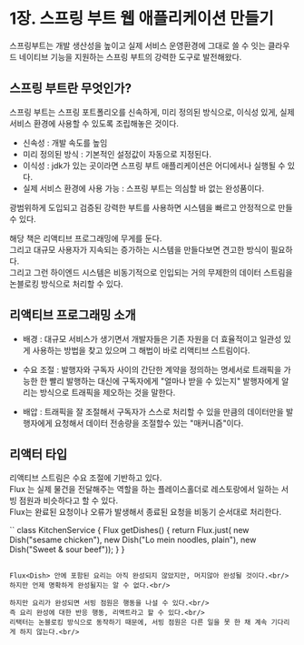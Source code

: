 <h1>1장. 스프링 부트 웹 애플리케이션 만들기</h1>

스프링부트는 개발 생산성을 높이고 실제 서비스 운영환경에 그대로 쓸 수 잇는 클라우드 네이티브 기능을 지원하는 스프링 부트의 강력한 도구로 발전해왔다.

<h2>스프링 부트란 무엇인가?</h2>

스프링 부트는 스프링 포트폴리오를 신속하게, 미리 정의된 방식으로, 이식성 있게, 실제 서비스 환경에 사용할 수 있도록 조립해놓은 것이다.<br/>
- 신속성 : 개발 속도를 높임<br/>
- 미리 정의된 방식 : 기본적인 설정값이 자동으로 지정된다.<br/>
- 이식성 : jdk가 있는 곳이라면 스프링 부트 애플리케이션은 어디에서나 실행될 수 있다.<br/>
- 실제 서비스 환경에 사용 가능 : 스프링 부트는 의심할 바 없는 완성품이다.<br/>

광범위하게 도입되고 검증된 강력한 부트를 사용하면 시스템을 빠르고 안정적으로 만들 수 있다.

해당 책은 리액티브 프로그래밍에 무게를 둔다.<br/>
그리고 대규모 사용자가 지속되는 증가하는 시스템을 만들다보면 견고한 방식이 필요하다. <br/>
그리고 그런 하이엔드 시스템은 비동기적으로 인입되는 거의 무제한의 데이터 스트림을 논블로킹 방식으로 처리할 수 있다.<br/>

<h2>리액티브 프로그래밍 소개</h2>

- 배경 : 대규모 서비스가 생기면서 개발자들은 기존 자원을 더 효율적이고 일관성 있게 사용하는 방법을 찾고 있으며 그 해법이 바로 리액티브 스트림이다.

- 수요 조절 : 발행자와 구독자 사이의 간단한 계약을 정의하는 명세서로 트래픽을 가능한 한 빨리 발행하는 대신에 구독자에게 "얼마나 받을 수 있는지" 발행자에게 알리는 방식으로 트래픽을 제오하는 것을 말한다.

- 배압 : 트래픽을 잘 조절해서 구독자가 스스로 처리할 수 있을 만큼의 데이터만을 발행자에게 요청해서 데이터 전송량을 조절할수 있는 "매커니즘"이다.

<h2>리액터 타입</h2>

리액티브 스트림은 수요 조절에 기반하고 있다.<br/>
Flux<T> 는 실제 물건을 전달해주는 역할을 하는 플레이스홀더로 레스토랑에서 일하는 서빙 점원과 비슷하다고 할 수 있다.<br/>
Flux는 완료된 요청이나 오류가 발생해서 종료된 요청을 비동기 순서대로 처리한다.<br/>
  
``
class KitchenService { 
  Flux<Dish> getDishes() {
    return Flux.just(
      new Dish("sesame chicken"),
      new Dish("Lo mein noodles, plain"),
      new Dish("Sweet & sour beef")); 
  }
}
```

Flux<Dish> 안에 포함된 요리는 아직 완성되지 않았지만, 머지않아 완성될 것이다.<br/>
하지만 언제 명확하게 완성될지는 알 수 없다.<br/>
  
하지만 요리가 완성되면 서빙 점원은 행동을 나설 수 있다.<br/>
즉 요리 완성에 대한 반응 행동, 리액트라고 할 수 있다.<br/>
리택터는 논블로킹 방식으로 동작하기 때문에, 서빙 점원은 다른 일을 못 한 채 계속 기다리게 하지 않는다.<br/>


